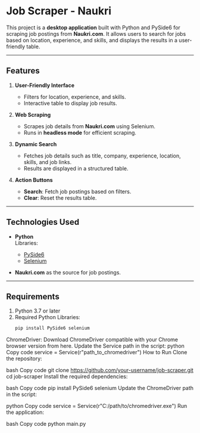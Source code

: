 # Job Scraper - Naukri

This project is a **desktop application** built with Python and PySide6 for scraping job postings from **Naukri.com**. It allows users to search for jobs based on location, experience, and skills, and displays the results in a user-friendly table.

---

## Features

1. **User-Friendly Interface**
   - Filters for location, experience, and skills.
   - Interactive table to display job results.

2. **Web Scraping**
   - Scrapes job details from **Naukri.com** using Selenium.
   - Runs in **headless mode** for efficient scraping.

3. **Dynamic Search**
   - Fetches job details such as title, company, experience, location, skills, and job links.
   - Results are displayed in a structured table.

4. **Action Buttons**
   - **Search**: Fetch job postings based on filters.
   - **Clear**: Reset the results table.

---

## Technologies Used

- **Python**  
  Libraries:  
  - [PySide6](https://doc.qt.io/qtforpython/)
  - [Selenium](https://www.selenium.dev/)

- **Naukri.com** as the source for job postings.

---

## Requirements

1. Python 3.7 or later
2. Required Python Libraries:
   ```bash
   pip install PySide6 selenium
ChromeDriver:
Download ChromeDriver compatible with your Chrome browser version from here.
Update the Service path in the script:
python
Copy code
service = Service(r"path_to_chromedriver")
How to Run
Clone the repository:

bash
Copy code
git clone https://github.com/your-username/job-scraper.git
cd job-scraper
Install the required dependencies:

bash
Copy code
pip install PySide6 selenium
Update the ChromeDriver path in the script:

python
Copy code
service = Service(r"C:/path/to/chromedriver.exe")
Run the application:

bash
Copy code
python main.py